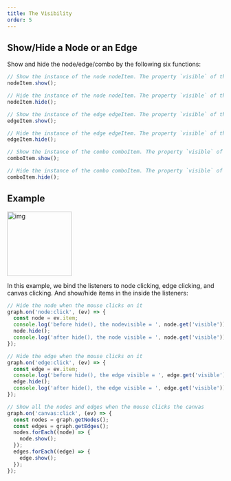 ```yaml
---
title: The Visibility
order: 5
---
```


## Show/Hide a Node or an Edge

Show and hide the node/edge/combo by the following six functions:

```javascript
// Show the instance of the node nodeItem. The property `visible` of the node will be true after calling the following code
nodeItem.show();

// Hide the instance of the node nodeItem. The property `visible` of the node will be false after calling the following code
nodeItem.hide();

// Show the instance of the edge edgeItem. The property `visible` of the node will be true after calling the following code
edgeItem.show();

// Hide the instance of the edge edgeItem. The property `visible` of the node will be false after calling the following code
edgeItem.hide();

// Show the instance of the combo comboItem. The property `visible` of the node will be true after calling the following code
comboItem.show();

// Hide the instance of the combo comboItem. The property `visible` of the node will be false after calling the following code
comboItem.hide();
```

## Example

<img src='https://gw.alipayobjects.com/mdn/rms_f8c6a0/afts/img/A*N96mRKpyYZIAAAAAAAAAAABkARQnAQ' width=150 alt='img'/>

In this example, we bind the listeners to node clicking, edge clicking, and canvas clicking. And show/hide items in the inside the listeners:

```javascript
// Hide the node when the mouse clicks on it
graph.on('node:click', (ev) => {
  const node = ev.item;
  console.log('before hide(), the nodevisible = ', node.get('visible'));
  node.hide();
  console.log('after hide(), the node visible = ', node.get('visible'));
});

// Hide the edge when the mouse clicks on it
graph.on('edge:click', (ev) => {
  const edge = ev.item;
  console.log('before hide(), the edge visible = ', edge.get('visible'));
  edge.hide();
  console.log('after hide(), the edge visible = ', edge.get('visible'));
});

// Show all the nodes and edges when the mouse clicks the canvas
graph.on('canvas:click', (ev) => {
  const nodes = graph.getNodes();
  const edges = graph.getEdges();
  nodes.forEach((node) => {
    node.show();
  });
  edges.forEach((edge) => {
    edge.show();
  });
});
```
